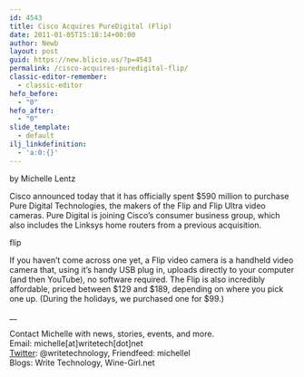 ```yaml
---
id: 4543
title: Cisco Acquires PureDigital (Flip)
date: 2011-01-05T15:18:14+00:00
author: Newb
layout: post
guid: https://new.blicio.us/?p=4543
permalink: /cisco-acquires-puredigital-flip/
classic-editor-remember:
  - classic-editor
hefo_before:
  - "0"
hefo_after:
  - "0"
slide_template:
  - default
ilj_linkdefinition:
  - 'a:0:{}'
---
```

by Michelle Lentz

Cisco announced today that it has officially spent $590 million to purchase Pure Digital Technologies, the makers of the Flip and Flip Ultra video cameras. Pure Digital is joining Cisco’s consumer business group, which also includes the Linksys home routers from a previous acquisition.

flip

If you haven’t come across one yet, a Flip video camera is a handheld video camera that, using it’s handy USB plug in, uploads directly to your computer (and then YouTube), no software required. The Flip is also incredibly affordable, priced between $129 and $189, depending on where you pick one up. (During the holidays, we purchased one for $99.)

__

Contact Michelle with news, stories, events, and more.  
Email: michelle[at]writetech[dot]net  
[Twitter](https://new.blicio.us/how-to-promote-your-startup-using-twitter/): @writetechnology, Friendfeed: michellel  
Blogs: Write Technology, Wine-Girl.net